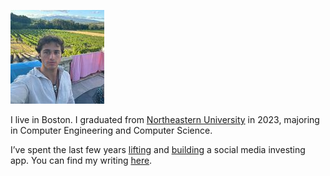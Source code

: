 ![image info](./me.jpeg)

I live in Boston. I graduated from [Northeastern University](https://huntnewsnu.com/74975/campus/northeastern-undergraduate-applications-surge-breaking-record-2024/#:~:text=According%20to%20NGN%2C%20the%20number,is%20also%20expected%20to%20drop.) in 2023, majoring in Computer Engineering and Computer Science.

I’ve spent the last few years [lifting](https://www.instagram.com/zorbbrah/) and [building](https://gethype.webflow.io/) a social media investing app. You can find my writing [here](https://www.instagram.com/zorbaesthetics).
